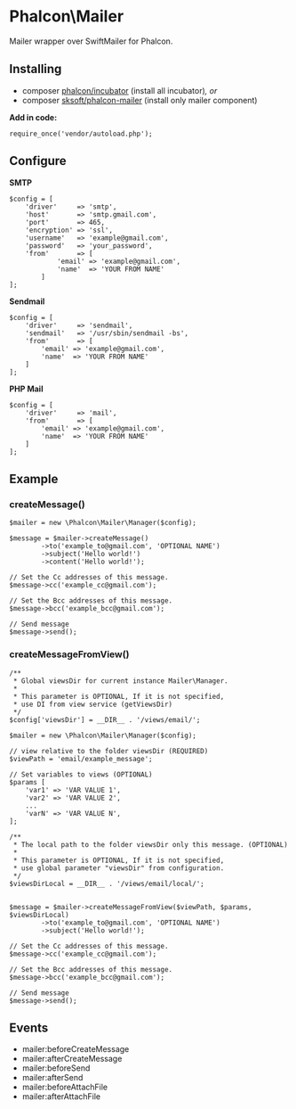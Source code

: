 Phalcon\Mailer
==============

Mailer wrapper over SwiftMailer for Phalcon.

## Installing ##

- composer [phalcon/incubator](https://packagist.org/packages/phalcon/incubator) (install all incubator)*, or*
- composer [sksoft/phalcon-mailer](https://packagist.org/packages/sksoft/phalcon-mailer) (install only mailer component)


**Add in code:**

    require_once('vendor/autoload.php');

## Configure ##

**SMTP**

    $config = [
    	'driver' 	 => 'smtp',
    	'host'	 	 => 'smtp.gmail.com',
    	'port'	 	 => 465,
    	'encryption' => 'ssl',
    	'username'   => 'example@gmail.com',
    	'password'	 => 'your_password',
    	'from'		 => [
    			'email' => 'example@gmail.com',
    			'name'	=> 'YOUR FROM NAME'
    		]
    ];

**Sendmail**

    $config = [
    	'driver' 	 => 'sendmail',
		'sendmail' 	 => '/usr/sbin/sendmail -bs',
    	'from'		 => [
    		'email' => 'example@gmail.com',
    		'name'	=> 'YOUR FROM NAME'
    	]
    ];

**PHP Mail**

    $config = [
    	'driver' 	 => 'mail',
    	'from'		 => [
    		'email' => 'example@gmail.com',
    		'name'	=> 'YOUR FROM NAME'
    	]
    ];


## Example ##

### createMessage() ###

	$mailer = new \Phalcon\Mailer\Manager($config);
	
	$message = $mailer->createMessage()
			->to('example_to@gmail.com', 'OPTIONAL NAME')
			->subject('Hello world!')
			->content('Hello world!');

	// Set the Cc addresses of this message.
	$message->cc('example_cc@gmail.com');

	// Set the Bcc addresses of this message.
	$message->bcc('example_bcc@gmail.com');

	// Send message
	$message->send();

### createMessageFromView() ###

	/**
     * Global viewsDir for current instance Mailer\Manager.
     * 
     * This parameter is OPTIONAL, If it is not specified, 
	 * use DI from view service (getViewsDir)
     */
	$config['viewsDir'] = __DIR__ . '/views/email/';

	$mailer = new \Phalcon\Mailer\Manager($config);

	// view relative to the folder viewsDir (REQUIRED)
	$viewPath = 'email/example_message';

	// Set variables to views (OPTIONAL)
	$params [ 
		'var1' => 'VAR VALUE 1',
		'var2' => 'VAR VALUE 2',
		...
		'varN' => 'VAR VALUE N',
	];

	/**
	 * The local path to the folder viewsDir only this message. (OPTIONAL)
	 * 
	 * This parameter is OPTIONAL, If it is not specified, 
	 * use global parameter "viewsDir" from configuration.
	 */
	$viewsDirLocal = __DIR__ . '/views/email/local/';
	

	$message = $mailer->createMessageFromView($viewPath, $params, $viewsDirLocal)
			->to('example_to@gmail.com', 'OPTIONAL NAME')
			->subject('Hello world!');

	// Set the Cc addresses of this message.
	$message->cc('example_cc@gmail.com');

	// Set the Bcc addresses of this message.
	$message->bcc('example_bcc@gmail.com');

	// Send message
	$message->send();


## Events ##
- mailer:beforeCreateMessage
- mailer:afterCreateMessage
- mailer:beforeSend
- mailer:afterSend
- mailer:beforeAttachFile
- mailer:afterAttachFile

